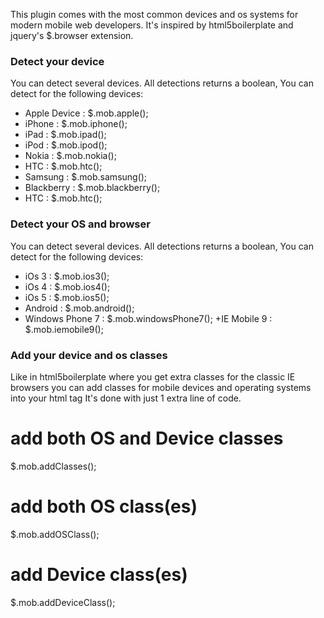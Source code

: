 This plugin comes with the most common devices and os systems for modern mobile web developers. It's inspired by html5boilerplate and jquery's  $.browser extension.

### Detect your device
You can detect several devices. All detections returns a boolean, You can detect for the following devices:

+ Apple Device 	: $.mob.apple();
+ iPhone 		: $.mob.iphone();
+ iPad  		: $.mob.ipad();
+ iPod 			: $.mob.ipod();
+ Nokia			: $.mob.nokia();
+ HTC 			: $.mob.htc();
+ Samsung		: $.mob.samsung();
+ Blackberry	: $.mob.blackberry();
+ HTC			: $.mob.htc();


### Detect your OS and browser
You can detect several devices. All detections returns a boolean, You can detect for the following devices:

+ iOs 3				: $.mob.ios3();
+ iOs 4				: $.mob.ios4();
+ iOs 5				: $.mob.ios5();
+ Android			: $.mob.android();
+ Windows Phone 7	: $.mob.windowsPhone7();
+IE Mobile 9		: $.mob.iemobile9();


### Add your device and os classes
Like in html5boilerplate where you get extra classes for the classic IE browsers you can add classes for mobile devices and operating systems into your html tag
It's done with just 1 extra line of code.

# add both OS and Device classes
$.mob.addClasses(); 

# add both OS class(es)
$.mob.addOSClass();

# add Device class(es)
$.mob.addDeviceClass();